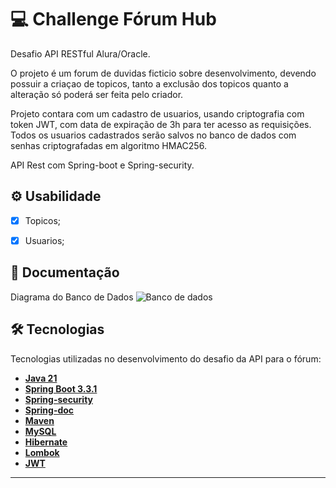 

# 💻 Challenge Fórum Hub

 Desafio API RESTful Alura/Oracle.

O projeto é um forum de duvidas ficticio sobre desenvolvimento, devendo possuir a criaçao de topicos, tanto a exclusão dos topicos quanto a alteração só poderá ser feita pelo criador.

Projeto contara com um cadastro de usuarios, usando criptografia com token JWT, com data de expiração de 3h para ter acesso as requisições.
Todos os usuarios cadastrados serão salvos no banco de dados com senhas criptografadas em algoritmo HMAC256.

API Rest com Spring-boot e Spring-security.


## ⚙️ Usabilidade

- [x]  Topicos;
- [x]  Usuarios;



## 📄 Documentação

Diagrama do Banco de Dados
<img src="https://trello.com/1/cards/667601806ea8217706a35dcc/attachments/667601816ea8217706a36196/previews/667601816ea8217706a3619d/download/diagrama_banco_de_dados_forumhub.png" alt="Banco de dados" >


## 🛠 Tecnologias

Tecnologias  utilizadas no desenvolvimento do desafio da API para o fórum:

- **[Java 21](https://www.oracle.com/java)**
- **[Spring Boot 3.3.1](https://spring.io/projects/spring-boot)**
- **[Spring-security](https://spring.io/blog/2022/02/21/spring-security-without-the-websecurityconfigureradapter)**
- **[Spring-doc](https://springdoc.org/)**
- **[Maven](https://maven.apache.org)**
- **[MySQL](https://www.mysql.com/)**
- **[Hibernate](https://hibernate.org)**
- **[Lombok](https://projectlombok.org)**
- **[JWT](https://jwt.io/)**
---